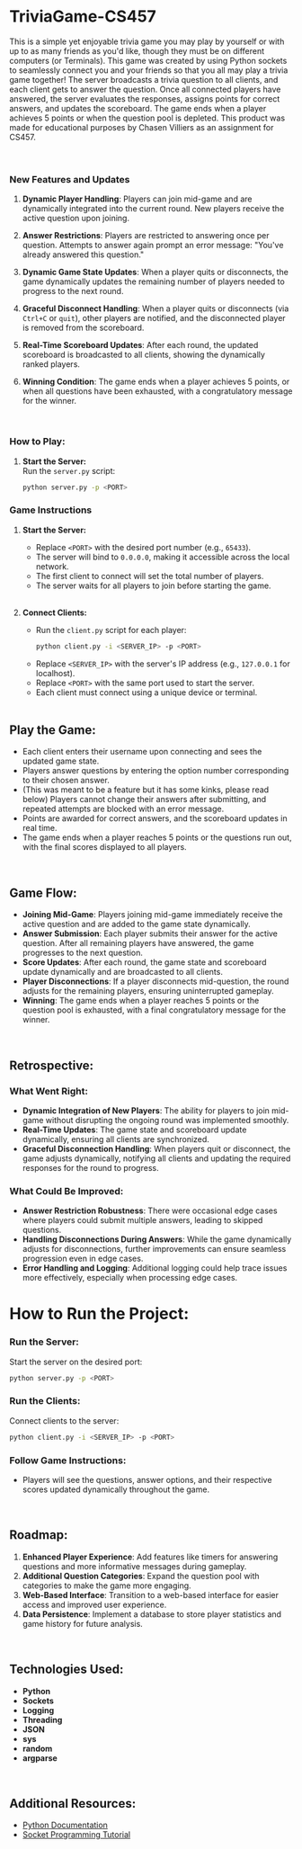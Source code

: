 # TriviaGame-CS457
This is a simple yet enjoyable trivia game you may play by yourself or with up to as many friends as you'd like, though they must be on different computers (or Terminals). This game was created by using Python sockets to seamlessly connect you and your friends so that you all may play a trivia game together! The server broadcasts a trivia question to all clients, and each client gets to answer the question. Once all connected players have answered, the server evaluates the responses, assigns points for correct answers, and updates the scoreboard. The game ends when a player achieves 5 points or when the question pool is depleted. This product was made for educational purposes by Chasen Villiers as an assignment for CS457.  
</br> </br>

### New Features and Updates
1. **Dynamic Player Handling**: Players can join mid-game and are dynamically integrated into the current round. New players receive the active question upon joining.
   
2. **Answer Restrictions**: Players are restricted to answering once per question. Attempts to answer again prompt an error message: "You've already answered this question."

3. **Dynamic Game State Updates**: When a player quits or disconnects, the game dynamically updates the remaining number of players needed to progress to the next round.

4. **Graceful Disconnect Handling**: When a player quits or disconnects (via `Ctrl+C` or `quit`), other players are notified, and the disconnected player is removed from the scoreboard.

5. **Real-Time Scoreboard Updates**: After each round, the updated scoreboard is broadcasted to all clients, showing the dynamically ranked players.

6. **Winning Condition**: The game ends when a player achieves 5 points, or when all questions have been exhausted, with a congratulatory message for the winner.

</br>

### How to Play:
1. **Start the Server:**  
   Run the `server.py` script:
   ```bash
   python server.py -p <PORT>


### Game Instructions

1. **Start the Server:**
   - Replace `<PORT>` with the desired port number (e.g., `65433`).
   - The server will bind to `0.0.0.0`, making it accessible across the local network.
   - The first client to connect will set the total number of players.
   - The server waits for all players to join before starting the game.
   </br>

2. **Connect Clients:**
   - Run the `client.py` script for each player:
     ```bash
     python client.py -i <SERVER_IP> -p <PORT>
     ```
   - Replace `<SERVER_IP>` with the server's IP address (e.g., `127.0.0.1` for localhost).
   - Replace `<PORT>` with the same port used to start the server.
   - Each client must connect using a unique device or terminal.
   </br>

## Play the Game:

- Each client enters their username upon connecting and sees the updated game state.
- Players answer questions by entering the option number corresponding to their chosen answer.
- (This was meant to be a feature but it has some kinks, please read below) Players cannot change their answers after submitting, and repeated attempts are blocked with an error message.
- Points are awarded for correct answers, and the scoreboard updates in real time.
- The game ends when a player reaches 5 points or the questions run out, with the final scores displayed to all players.

</br>

## Game Flow:

- **Joining Mid-Game**: Players joining mid-game immediately receive the active question and are added to the game state dynamically.
- **Answer Submission**: Each player submits their answer for the active question. After all remaining players have answered, the game progresses to the next question.
- **Score Updates**: After each round, the game state and scoreboard update dynamically and are broadcasted to all clients.
- **Player Disconnections**: If a player disconnects mid-question, the round adjusts for the remaining players, ensuring uninterrupted gameplay.
- **Winning**: The game ends when a player reaches 5 points or the question pool is exhausted, with a final congratulatory message for the winner.

</br>

## Retrospective:

### What Went Right:
- **Dynamic Integration of New Players**: The ability for players to join mid-game without disrupting the ongoing round was implemented smoothly.
- **Real-Time Updates**: The game state and scoreboard update dynamically, ensuring all clients are synchronized.
- **Graceful Disconnection Handling**: When players quit or disconnect, the game adjusts dynamically, notifying all clients and updating the required responses for the round to progress.

### What Could Be Improved:
- **Answer Restriction Robustness**: There were occasional edge cases where players could submit multiple answers, leading to skipped questions.
- **Handling Disconnections During Answers**: While the game dynamically adjusts for disconnections, further improvements can ensure seamless progression even in edge cases.
- **Error Handling and Logging**: Additional logging could help trace issues more effectively, especially when processing edge cases.



# How to Run the Project:

### Run the Server:
Start the server on the desired port:
```bash
python server.py -p <PORT>
```

### Run the Clients:
Connect clients to the server:
```bash
python client.py -i <SERVER_IP> -p <PORT>
```

### Follow Game Instructions:
- Players will see the questions, answer options, and their respective scores updated dynamically throughout the game.

</br>

## Roadmap:

1. **Enhanced Player Experience**: Add features like timers for answering questions and more informative messages during gameplay.
2. **Additional Question Categories**: Expand the question pool with categories to make the game more engaging.
3. **Web-Based Interface**: Transition to a web-based interface for easier access and improved user experience.
4. **Data Persistence**: Implement a database to store player statistics and game history for future analysis.

</br>

## Technologies Used:

- **Python**
- **Sockets**
- **Logging**
- **Threading**
- **JSON**
- **sys**
- **random**
- **argparse**

</br>

## Additional Resources:

- [Python Documentation](https://docs.python.org)
- [Socket Programming Tutorial](https://realpython.com/python-sockets/)
